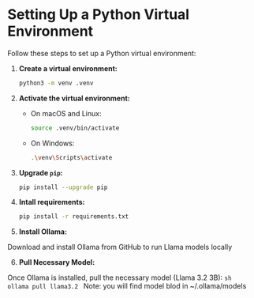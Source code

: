 # Setting Up a Python Virtual Environment

Follow these steps to set up a Python virtual environment:

1. **Create a virtual environment:**
    ```sh
    python3 -m venv .venv
    ```

2. **Activate the virtual environment:**

    - On macOS and Linux:
        ```sh
        source .venv/bin/activate
        ```
    - On Windows:
        ```sh
        .\venv\Scripts\activate
        ```

3. **Upgrade `pip`:**
    ```sh
    pip install --upgrade pip
    ```

4. **Intall requirements:**
    ```sh
    pip install -r requirements.txt
    ```

5.  **Install Ollama:**

Download and install Ollama from GitHub to run Llama models locally

6. **Pull Necessary Model:**

Once Ollama is installed, pull the necessary model (Llama 3.2 3B):
    ```sh
    ollama pull llama3.2
    ```
Note: you will find model blod in ~/.ollama/models